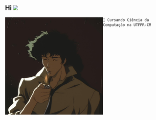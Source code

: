 ## Hi <img src="https://raw.githubusercontent.com/kaueMarques/kaueMarques/master/hi.gif" height="30px">

<div>
<img align="left" src="https://github.com/ThisIsRenan/ThisIsRenan/blob/main/image/spike.jpg" alt="spike de cowboy bebop" width="320" /> 

```
🏫 Cursando Ciência da Computação na UTFPR-CM

```
<div>





